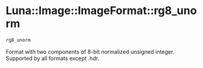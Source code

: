 # Luna::Image::ImageFormat::rg8_unorm

```c++
rg8_unorm
```

Format with two components of 8-bit normalized unsigned integer. Supported by all formats except .hdr. 

